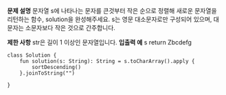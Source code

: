 <b>문제 설명</b>
문자열 s에 나타나는 문자를 큰것부터 작은 순으로 정렬해 새로운 문자열을 리턴하는 함수, solution을 완성해주세요.
s는 영문 대소문자로만 구성되어 있으며, 대문자는 소문자보다 작은 것으로 간주합니다.

<b>제한 사항</b>
str은 길이 1 이상인 문자열입니다.
<b>입출력 예</b>
s	return
Zbcdefg


```
class Solution {
    fun solution(s: String): String = s.toCharArray().apply {
        sortDescending()
    }.joinToString("")

}
```
